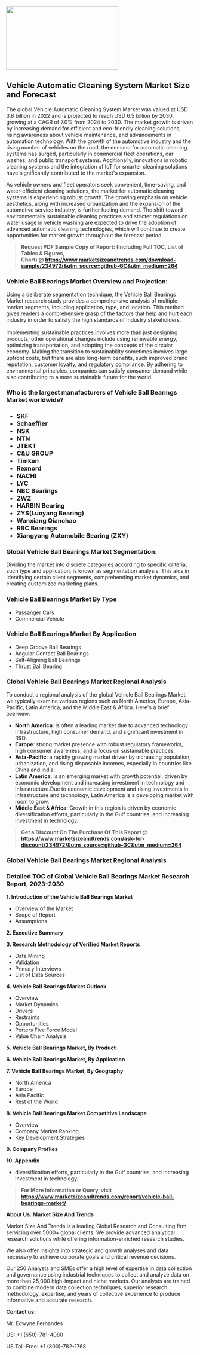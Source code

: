 <p><img class="alignnone size-medium wp-image-20088" src="https://ffe5etoiles.com/wp-content/uploads/2024/12/MST1-300x171.png" alt="" width="300" height="171" /></p><h2>Vehicle Automatic Cleaning System Market Size and Forecast</h2><p>The global Vehicle Automatic Cleaning System Market was valued at USD 3.8 billion in 2022 and is projected to reach USD 6.5 billion by 2030, growing at a CAGR of 7.0% from 2024 to 2030. The market growth is driven by increasing demand for efficient and eco-friendly cleaning solutions, rising awareness about vehicle maintenance, and advancements in automation technology. With the growth of the automotive industry and the rising number of vehicles on the road, the demand for automatic cleaning systems has surged, particularly in commercial fleet operations, car washes, and public transport systems. Additionally, innovations in robotic cleaning systems and the integration of IoT for smarter cleaning solutions have significantly contributed to the market's expansion.</p><p>As vehicle owners and fleet operators seek convenient, time-saving, and water-efficient cleaning solutions, the market for automatic cleaning systems is experiencing robust growth. The growing emphasis on vehicle aesthetics, along with increased urbanization and the expansion of the automotive service industry, is further fueling demand. The shift toward environmentally sustainable cleaning practices and stricter regulations on water usage in vehicle washing are expected to drive the adoption of advanced automatic cleaning technologies, which will continue to create opportunities for market growth throughout the forecast period.</p></p><blockquote id="" class=""><strong>Request PDF Sample Copy of Report: (Including Full TOC, List of Tables &amp; Figures, Chart)&nbsp;@&nbsp;<strong><a href="https://www.marketsizeandtrends.com/download-sample/234972/&utm_source=github-GC&utm_medium=264" target="_blank">https://www.marketsizeandtrends.com/download-sample/234972/&utm_source=github-GC&utm_medium=264</a></strong></strong></blockquote><h3 id="" class="">Vehicle Ball Bearings Market&nbsp;Overview and Projection:</h3><p id="" class="">Using a deliberate segmentation technique, the Vehicle Ball Bearings Market research study provides a comprehensive analysis of multiple market segments, including application, type, and location. This method gives readers a comprehensive grasp of the factors that help and hurt each industry in order to satisfy the high standards of industry stakeholders. <br /> <br />Implementing sustainable practices involves more than just designing products; other operational changes include using renewable energy, optimizing transportation, and adopting the concepts of the circular economy. Making the transition to sustainability sometimes involves large upfront costs, but there are also long-term benefits, such improved brand reputation, customer loyalty, and regulatory compliance. By adhering to environmental principles, companies can satisfy consumer demand while also contributing to a more sustainable future for the world.</p><h3 id="" class="">Who is the largest manufacturers of&nbsp;Vehicle Ball Bearings Market worldwide?</h3><h3 class=""><p><ul><li>SKF </li><li> Schaeffler </li><li> NSK </li><li> NTN </li><li> JTEKT </li><li> C&U GROUP </li><li> Timken </li><li> Rexnord </li><li> NACHI </li><li> LYC </li><li> NBC Bearings </li><li> ZWZ </li><li> HARBIN Bearing </li><li> ZYS(Luoyang Bearing) </li><li> Wanxiang Qianchao </li><li> RBC Bearings </li><li> Xiangyang Automobile Bearing (ZXY)</li></ul></p></h3><h3 id="" class="">Global&nbsp;Vehicle Ball Bearings Market Segmentation:</h3><p id="" class="">Dividing the market into discrete categories according to specific criteria, such type and application, is known as segmentation analysis. This aids in identifying certain client segments, comprehending market dynamics, and creating customized marketing plans.</p><h3 id="" class="">Vehicle Ball Bearings Market&nbsp;By Type</h3><p><p><ul><li>Passanger Cars</li><li> Commercial Vehicle</p></li></ul></p></p><h3 id="" class="">Vehicle Ball Bearings Market&nbsp;By Application</h3><p class=""><p><ul><li>Deep Groove Ball Bearings</li><li> Angular Contact Ball Bearings</li><li> Self-Aligning Ball Bearings</li><li> Thrust Ball Bearing</li></ul></p></p><h3 id="" class="">Global Vehicle Ball Bearings Market Regional Analysis</h3><p id="" class="">To conduct a regional analysis of the global Vehicle Ball Bearings Market, we typically examine various regions such as North America, Europe, Asia-Pacific, Latin America, and the Middle East &amp; Africa. Here's a brief overview:</p><ul><li><strong>North America</strong>: is often a leading market due to advanced technology infrastructure, high consumer demand, and significant investment in R&amp;D.</li><li><strong>Europe</strong>: strong market presence with robust regulatory frameworks, high consumer awareness, and a focus on sustainable practices.</li><li><strong>Asia-Pacific</strong>: a rapidly growing market driven by increasing population, urbanization, and rising disposable incomes, especially in countries like China and India.</li><li><strong>Latin America</strong>: is an emerging market with growth potential, driven by economic development and increasing investment in technology and infrastructure.Due to economic development and rising investments in infrastructure and technology, Latin America is a developing market with room to grow.</li><li><strong>Middle East &amp; Africa</strong>: Growth in this region is driven by economic diversification efforts, particularly in the Gulf countries, and increasing investment in technology.</li></ul><blockquote id="" class=""><strong>Get a Discount On The Purchase Of This Report @ <strong><a href="https://www.marketsizeandtrends.com/ask-for-discount/234972/&utm_source=github-GC&utm_medium=264" target="_blank">https://www.marketsizeandtrends.com/ask-for-discount/234972/&utm_source=github-GC&utm_medium=264</a></strong></strong></blockquote><h3 id="" class="">Global Vehicle Ball Bearings Market Regional Analysis</h3><h3 id="" class="">Detailed TOC of Global Vehicle Ball Bearings Market Research Report, 2023-2030</h3><p id="" class=""><strong>1. Introduction of the Vehicle Ball Bearings Market</strong></p><ul><li>Overview of the Market</li><li>Scope of Report</li><li>Assumptions</li></ul><p id="" class=""><strong>2. Executive Summary</strong></p><p id="" class=""><strong>3. Research Methodology of Verified Market Reports</strong></p><ul><li>Data Mining</li><li>Validation</li><li>Primary Interviews</li><li>List of Data Sources</li></ul><p id="" class=""><strong>4. Vehicle Ball Bearings Market Outlook</strong></p><ul><li>Overview</li><li>Market Dynamics</li><li>Drivers</li><li>Restraints</li><li>Opportunities</li><li>Porters Five Force Model</li><li>Value Chain Analysis</li></ul><p id="" class=""><strong>5. Vehicle Ball Bearings Market, By Product</strong></p><p id="" class=""><strong>6. Vehicle Ball Bearings Market, By Application</strong></p><p id="" class=""><strong>7. Vehicle Ball Bearings Market, By Geography</strong></p><ul><li>North America</li><li>Europe</li><li>Asia Pacific</li><li>Rest of the World</li></ul><p id="" class=""><strong>8. Vehicle Ball Bearings Market Competitive Landscape</strong></p><ul><li>Overview</li><li>Company Market Ranking</li><li>Key Development Strategies</li></ul><p id="" class=""><strong>9. Company Profiles</strong></p><p id="" class=""><strong>10. Appendix</strong></p><ul><li>diversification efforts, particularly in the Gulf countries, and increasing investment in technology.</li></ul><blockquote id="" class=""><strong>For More Information or Query, visit <strong><strong><a href="https://www.marketsizeandtrends.com/report/vehicle-ball-bearings-market/" target="_blank">https://www.marketsizeandtrends.com/report/vehicle-ball-bearings-market/</a></strong></strong></strong></blockquote><p id="" class=""><strong>About Us: Market Size And Trends</strong></p><p id="" class="">Market Size And Trends is a leading Global Research and Consulting firm servicing over 5000+ global clients. We provide advanced analytical research solutions while offering information-enriched research studies.</p><p id="" class="">We also offer insights into strategic and growth analyses and data necessary to achieve corporate goals and critical revenue decisions.</p><p id="" class="">Our 250 Analysts and SMEs offer a high level of expertise in data collection and governance using industrial techniques to collect and analyze data on more than 25,000 high-impact and niche markets. Our analysts are trained to combine modern data collection techniques, superior research methodology, expertise, and years of collective experience to produce informative and accurate research.</p><p id="" class=""><strong>Contact us:</strong></p><p id="" class="">Mr. Edwyne Fernandes</p><p id="" class="">US: +1 (650)-781-4080</p><p id="" class="">US Toll-Free: +1 (800)-782-1768</p>
